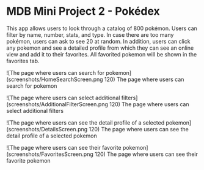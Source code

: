 # MDB Mini Project 2 - Pokédex
This app allows users to look through a catalog of 800 pokémon. Users can filter by name, number, stats, and type. In case there are too many pokémon, users can ask to see 20 at random. In addition, users can click any pokemon and see a detailed profile from which they can see an online view and add it to their favorites. All favorited pokemon will be shown in the favorites tab. 


![The page where users can search for pokemon](screenshots/HomeSearchScreen.png 120)
The page where users can search for pokemon

![The page where users can select additional filters](screenshots/AdditionalFilterScreen.png 120)
The page where users can select additional filters

![The page where users can see the detail profile of a selected pokemon](screenshots/DetailsScreen.png 120)
The page where users can see the detail profile of a selected pokemon

![The page where users can see their favorite pokemon](screenshots/FavoritesScreen.png 120)
The page where users can see their favorite pokemon
